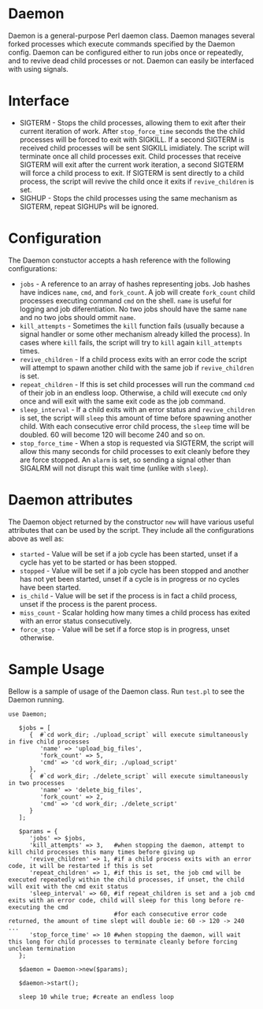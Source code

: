 Daemon
======

Daemon is a general-purpose Perl daemon class.  Daemon manages several forked processes which execute commands specified by the Daemon config.  Daemon can be configured either to run jobs once or repeatedly, and to revive dead child processes or not.  Daemon can easily be interfaced with using signals.

Interface
=========
*  SIGTERM - Stops the child processes, allowing them to exit after their current iteration of work.  After `stop_force_time` seconds the the child processes will be forced to exit with SIGKILL.  If a second SIGTERM is received child processes will be sent SIGKILL imidiately.  The script will terminate once all child processes exit.   Child processes that receive SIGTERM will exit after the current work iteration, a second SIGTERM will force a child process to exit.  If SIGTERM is sent directly to a child process, the script will revive the child once it exits if `revive_children` is set.
*  SIGHUP - Stops the child processes using the same mechanism as SIGTERM, repeat SIGHUPs will be ignored.

Configuration
=============

The Daemon constuctor accepts a hash reference with the following configurations:
*  `jobs` - A reference to an array of hashes representing jobs.  Job hashes have indices `name`, `cmd`, and `fork_count`.  A job will create `fork_count` child processes executing command `cmd` on the shell.  `name` is useful for logging and job diferentiation.  No two jobs should have the same `name` and no two jobs should ommit `name`.
*  `kill_attempts` - Sometimes the `kill` function fails (usually because a signal handler or some other mechanism already killed the process).  In cases where `kill` fails, the script will try to `kill` again `kill_attempts` times.
*  `revive_children` - If a child process exits with an error code the script will attempt to spawn another child with the same job if `revive_children` is set.
*  `repeat_children` - If this is set child processes will run the command `cmd` of their job in an endless loop.  Otherwise, a child will execute `cmd` only once and will exit with the same exit code as the job command.
*  `sleep_interval` - If a child exits with an error status and `revive_children` is set, the script will `sleep` this amount of time before spawning another child.  With each consecutive error child process, the `sleep` time will be doubled.  60 will become 120 will become 240 and so on.
*  `stop_force_time` - When a stop is requested via SIGTERM, the script will allow this many seconds for child processes to exit cleanly before they are force stopped.  An `alarm` is set, so sending a signal other than SIGALRM will not disrupt this wait time (unlike with `sleep`).

Daemon attributes
=================

The Daemon object returned by the constructor `new` will have various useful attributes that can be used by the script.  They include all the configurations above as well as:
*  `started` - Value will be set if a job cycle has been started, unset if a cycle has yet to be started or has been stopped.
*  `stopped` - Value will be set if a job cycle has been stopped and another has not yet been started, unset if a cycle is in progress or no cycles have been started.
*  `is_child` - Value will be set if the process is in fact a child process, unset if the process is the parent process.
*  `miss_count` - Scalar holding how many times a child process has exited with an error status consecutively.
*  `force_stop` - Value will be set if a force stop is in progress, unset otherwise.

Sample Usage
============

Bellow is a sample of usage of the Daemon class.  Run `test.pl` to see the Daemon running.

````
use Daemon;

   $jobs = [
      {  #`cd work_dir; ./upload_script` will execute simultaneously in five child processes
         'name' => 'upload_big_files',
         'fork_count' => 5,
         'cmd' => 'cd work_dir; ./upload_script'
      },
      {  #`cd work_dir; ./delete_script` will execute simultaneously in two processes
         'name' => 'delete_big_files',
         'fork_count' => 2,
         'cmd' => 'cd work_dir; ./delete_script'
      }       
   ];

   $params = {
      'jobs' => $jobs,
      'kill_attempts' => 3,   #when stopping the daemon, attempt to kill child processes this many times before giving up
      'revive_children' => 1, #if a child process exits with an error code, it will be restarted if this is set
      'repeat_children' => 1, #if this is set, the job cmd will be executed repeatedly within the child processes, if unset, the child will exit with the cmd exit status
      'sleep_interval' => 60, #if repeat_children is set and a job cmd exits with an error code, child will sleep for this long before re-executing the cmd
                              #for each consecutive error code returned, the amount of time slept will double ie: 60 -> 120 -> 240 ...
      'stop_force_time' => 10 #when stopping the daemon, will wait this long for child processes to terminate cleanly before forcing unclean termination
   };

   $daemon = Daemon->new($params);

   $daemon->start();

   sleep 10 while true; #create an endless loop
````
